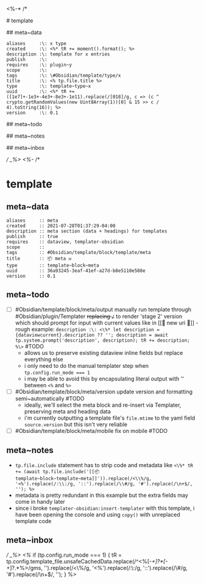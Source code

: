 <\%-*
/*

\# template

\## meta~data

```dataviewfield
aliases     :\: x type
created     :\: <%* tR += moment().format(); %>
description :\: template for x entries
publish     :\: 
requires    :\: plugin~y
scope       :\: 
tags        :\: \#Obsidian/template/type/x
title       :\: <% tp.file.title %>
type        :\: template~type~x
uuid        :\: <%* tR += ([1e7]+-1e3+-4e3+-8e3+-1e11).replace(/[018]/g, c => (c ^ crypto.getRandomValues(new Uint8Array(1))[0] & 15 >> c / 4).toString(16)); %>
version     :\: 0.1
```

\## meta~todo

\## meta~notes

\## meta~inbox

*/
_%>
<%-*
/*

# template

## meta~data

```dataviewfield
aliases     :: meta
created     :: 2021-07-28T01:37:29-04:00
description :: meta section (data + headings) for templates
publish     :: true
requires    :: dataview, templater-obsidian
scope       :: 
tags        :: #Obsidian/template/block/template/meta
title       :: 📦 meta ✉
type        :: template~block~meta
uuid        :: 36a93245-3eaf-41ef-a27d-b8e5110e508e
version     :: 0.1
```

## meta~todo

- [ ] #Obsidian/template/block/meta/output manually run template through #Obsidian/plugin/Templater ~~replacing `/`~~ to render 'stage 2' version which should prompt for input with current values like in [[📄 new uri 🔗]] - rough example: `description :\: <\%* let description = {dataviewcurrent}.description ?? ''; description = await tp.system.prompt('description', description); tR += description; %\>` #TODO
    - allows us to preserve existing dataview inline fields but replace everything else
    - i only need to do the manual templater step when `tp.config.run_mode === 1`
    - i may be able to avoid this by encapsulating literal output with '' between `<%` and `%>`
- [ ] #Obsidian/template/block/meta/version update version and formatting semi~automatically #TODO
    - ideally, we'll select the meta block and re-insert via Templater, preserving meta and heading data
    - i'm currently outputting a template file's `file.mtime` to the yaml field `source.version` but this isn't very reliable
- [ ] #Obsidian/template/block/meta/mobile fix on mobile #TODO

## meta~notes

- `tp.file.include` statement has to strip code and metadata like `<\%* tR += (await tp.file.include('[[📦 template~block~template~meta]]')).replace(/<\\%/g, '<%').replace(/:\\:/g, '::').replace(/\\#/g, '#').replace(/\n+$/, ''); %>`
- metadata is pretty redundant in this example but the extra fields may come in handy later
- since i broke `templater-obsidian:insert-templater` with this template, i have been opening the console and using `copy()` with unreplaced template code 

## meta~inbox

*/
_%>
<%* 
if (tp.config.run_mode === 1) {
    tR = tp.config.template_file.unsafeCachedData.replace(/^\<\%[-_+]?\*[-_+]?.*\%\>/gms, '').replace(/<\\%/g, '<%').replace(/:\\:/g, '::').replace(/\\#/g, '#').replace(/\n+$/, '');
}
%>